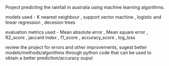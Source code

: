 Project predicting the rainfall in australia using machine learning algorithms.

models used - K nearest neighbour 
            , support vector machine
            , logistic and linear regression
            , decesion trees

evaluation metrics used - Mean absolute error
                        , Mean square error
                        , R2_score
                        , jaccard index
                        , f1_score
                        , accuracy_score
                        , log_loss

review the project for errors and other improvements, 
sugest better models/methods/algorithms through python code that can be used to obtain a better prediction/accuracy ouput
